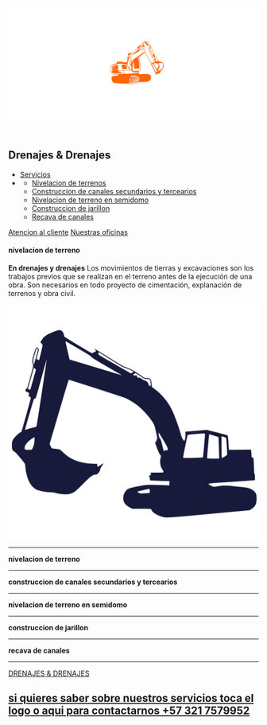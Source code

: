 
<!DOCTYPE html>
<html lang="en">
<head>
    <meta charset="UTF-8">
    <meta http-equiv="X-UA-Compatible" content="IE=edge">
    <meta name="viewport" content="width=device-width, initial-scale=1.0">
    <meta name="description" content="movimiento de canales de agua y tierras">
    <meta name="keywords" content="recava o construccion de canales y nivelacion de terreno">
    <title>drenajes & drenajes</title>
    <link rel="stylesheet" href="drenajes.css">
    <link rel="icon" href="img/icon-page.svg">
</head>
<body>
    <div class="contain__float">
        <a rel="noopener noreferrer" href="https://wa.me/+573217579952?" title="contactanos" target="_blank" class="float"></a>
        <div class="mesage"></div>
    </div>
    <section class="header">
        <header class="contain__logo"><img src="img/logo.svg" draggable="false" class="header__logo" alt="">
        </header>
        <div class="header__enter">
            <h2>
                <span id="header__enterprise" class="header__enterprise">Drenajes & Drenajes</span>
            </h2>
        </div>
        <div class="header__links">
            <ul>
                <li class="link list__service"><a href="#servicios" class="font">Servicios</a></li>
                <li>
                    <ul class="list__complete">
                        <li class="list"><a href="#service__terrains">Nivelacion de terrenos</a></li>
                        <li class="list"><a href="#service__canalsecond">Construccion de canales secundarios y tercearios</a></li>
                        <li class="list"><a href="#service__semidome">Nivelacion de terreno en semidomo</a></li>
                        <li class="list"><a href="#service__jarillon">Construccion de jarillon</a></li>
                        <li class="list"><a href="#service__recava">Recava de canales</a></li>
                    </ul>
                </li>
            </ul>
            <a rel="noopener noreferrer" href="https://wa.me/+573217579952?" target="_blank" class="link">Atencion al cliente</a>
            <a rel="noopener noreferrer" target="_blank" href="#" class="link">Nuestras oficinas</a>
        </div>
    </section>
    <div class="fondo">
    </div>
    <section class="vehicles">
        <h4 class="nivelacion">nivelacion de terreno</h4>
        <a href="img/before1.jpeg" draggable="true"><div class="vehicles__heavy vehicles__heavy--backhoe"></div></a>
        <a href="img/after3.jpeg" draggable="true"><div class="vehicles__heavy vehicles__heavy--bulldozer"></div></a>
        <a href="img/after1.jpeg" draggable="true"><div class="vehicles__heavy vehicles__heavy--nivelator"></div></a>
    </section>
    <section class="space" id="servicios">
        <p class="space__text" ><strong class="tee">En drenajes y drenajes</strong> Los movimientos de tierras y excavaciones son los trabajos previos que se realizan en el terreno antes de la ejecución de una obra. Son necesarios en todo proyecto de cimentación, explanación de terrenos y obra civil.</p>
        <div  class="contain__silueta">
            <img src="img/silueta.svg" class="space__silueta"  alt="">
            <hr>
        </div>
    </section>
    <nav class="services" >
        <div class="service service__terrain" id="service__terrains" >
            <p class="justify "><strong>nivelacion de terreno </strong></p>
            <div    class="terrains__image terrain" alt=""></div>
        </div>
        <hr>
        <div class="service service__canalsecond" id="service__canalsecond" >
            <div  class="terrains__image canalsecond" alt=""></div>
            <p class="justify "><strong>construccion de canales secundarios y tercearios</strong></p>
        </div>
        <hr>
        <div class="service service__semidome" id="service__semidome" >
            <p class="justify "><strong>nivelacion de terreno en semidomo </strong></p>
            <div  class="terrains__image semidome" alt=""></div>
        </div>
        <hr>
        <div class="service service__jarillon" id="service__jarillon" >
            <div     class="terrains__image jarillon" alt=""></div>
            <p class="justify "><strong>construccion de jarillon </strong></p>
        </div>
        <hr>
        <div class="service service__recava" id="service__recava" >
            <p class="justify "><strong>recava de canales </strong></p>
            <div     class="terrains__image recava" alt=""></div>
        </div>
        <hr>
    </nav>
    <footer class="footer">
        <div class="logo__empresa"></div>
        <a rel="noopener noreferrer" href="https://wa.me/+573217579952?" target="_blank" class="header__enterpris header__enterprise">DRENAJES & DRENAJES</a>
        <div class="hidden" draggable="false">
            <div class="header__enter header__entre">
                <h2>
                    <a rel="noopener noreferrer" href="https://wa.me/+573217579952?" target="_blank">si quieres saber sobre nuestros servicios toca <span>el logo o</span> aqui para contactarnos +57 321 7579952</a>
                </h2>
            </div>
        </div>
    </footer>
    <script src="drenajes.js"></script>
</body>
</html>
